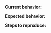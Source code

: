 **Current behavior:**
<!-- Describe how the bug manifests. -->

**Expected behavior:**
<!-- Describe what the behavior would be without the bug or if it's a suggestion/feature request, explain why it matters and useful for this repo. -->

**Steps to reproduce:**
<!-- If you are able to illustrate the bug or feature request with an example, please provide steps to reproduce -->
